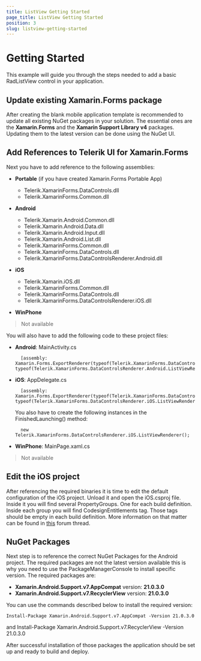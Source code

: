 ```yaml
---
title: ListView Getting Started
page_title: ListView Getting Started
position: 3
slug: listview-getting-started
---
```


# Getting Started #

This example will guide you through the steps needed to add a basic RadListView control in your application.

## Update existing Xamarin.Forms package
After creating the blank mobile application template is recommended to update all existing NuGet packages in your solution. The essential ones are the **Xamarin.Forms** and the **Xamarin Support Library v4** packages. Updating them to the latest version can be done using the NuGet UI.

## Add References to Telerik UI for Xamarin.Forms ##
Next you have to add reference to the following assemblies:

* **Portable** (if you have created Xamarin.Forms Portable App)

	- Telerik.XamarinForms.DataControls.dll
	- Telerik.XamarinForms.Common.dll
* **Android**

	- Telerik.Xamarin.Android.Common.dll
	- Telerik.Xamarin.Android.Data.dll
	- Telerik.Xamarin.Android.Input.dll
	- Telerik.Xamarin.Android.List.dll
	- Telerik.XamarinForms.Common.dll
	- Telerik.XamarinForms.DataControls.dll
	- Telerik.XamarinForms.DataControlsRenderer.Android.dll
* **iOS**

	- Telerik.Xamarin.iOS.dll
	- Telerik.XamarinForms.Common.dll
	- Telerik.XamarinForms.DataControls.dll
	- Telerik.XamarinForms.DataControlsRenderer.iOS.dll
* **WinPhone**
	
>Not available

You will also have to add the following code to these project files:

* **Android**: MainActivity.cs
  
		[assembly: Xamarin.Forms.ExportRenderer(typeof(Telerik.XamarinForms.DataControls.RadListView), typeof(Telerik.XamarinForms.DataControlsRenderer.Android.ListViewRenderer))]

* **iOS**: AppDelegate.cs

		[assembly: Xamarin.Forms.ExportRenderer(typeof(Telerik.XamarinForms.DataControls.RadListView), typeof(Telerik.XamarinForms.DataControlsRenderer.iOS.ListViewRenderer))]
	You also have to create the following instances in the FinishedLaunching() method:

		new Telerik.XamarinForms.DataControlsRenderer.iOS.ListViewRenderer();


* **WinPhone**: MainPage.xaml.cs
    
>Not available

## Edit the iOS project
After referencing the required binaries it is time to edit the default configuration of the iOS project. Unload it and open the iOS.csproj file. Inside it you will find several PropertyGroups. One for each build definition. Inside each group you will find CodesignEntitlements tag. Those tags should be empty in each build definition. More information on that matter can be found in [this]({http://forums.xamarin.com/discussion/39674/iphonesimulator-build-results-in-no-valid-ios-code-signing-keys-found-in-keychain}) forum thread.

## NuGet Packages
Next step is to reference the correct NuGet Packages for the Android project. The required packages are not the latest version available this is why you need to use the PackageManagerConsole to install specific version. The required packages are:
* **Xamarin.Android.Support.v7.AppCompat** version: **21.0.3.0**
* **Xamarin.Android.Support.v7.RecyclerView** version: **21.0.3.0**

You can use the commands described below to install the required version:

	Install-Package Xamarin.Android.Support.v7.AppCompat -Version 21.0.3.0
and
	Install-Package Xamarin.Android.Support.v7.RecyclerView -Version 21.0.3.0
	
After successful installation of those packages the application should be set up and ready to build and deploy.